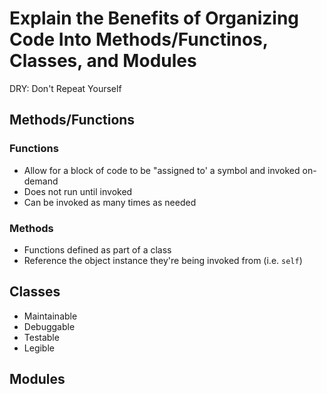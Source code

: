 # Explain the Benefits of Organizing Code Into Methods/Functinos, Classes, and Modules

DRY: Don't Repeat Yourself

## Methods/Functions

### Functions

- Allow for a block of code to be "assigned to' a symbol and invoked on-demand
- Does not run until invoked
- Can be invoked as many times as needed

### Methods

- Functions defined as part of a class
- Reference the object instance they're being invoked from (i.e. `self`)

## Classes

- Maintainable
- Debuggable
- Testable
- Legible

## Modules
